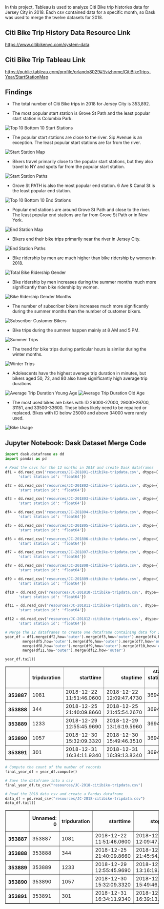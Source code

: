 In this project, Tableau is used to analyze Citi Bike trip histories data for Jersey City in 2018.  Each csv contained data for a specific month, so Dask was used to 
merge the twelve datasets for 2018.

## Citi Bike Trip History Data Resource Link
https://www.citibikenyc.com/system-data


## Citi Bike Trip Tableau Link
https://public.tableau.com/profile/orlando8029#!/vizhome/CitiBikeTrips-Year/StartStationMap


## Findings

* The total number of Citi Bike trips in 2018 for Jersey City is 353,892.

* The most popular start station is Grove St Path and the least popular start station is Columbia Park.

![Top 10 Bottom 10 Start Stations](images/start_station_top_bottom_10.png)

* The popular start stations are close to the river.  Sip Avenue is an exception.  The least popular start stations are far from the river.

![Start Station Map](images/start_station_map.png)

* Bikers travel primarily close to the popular start stations, but they also travel to NY and spots far from the popular start station.

![Start Station Paths](images/start_station_paths.png)

* Grove St PATH is also the most popular end station.  6 Ave & Canal St is the least popular end station.

![Top 10 Bottom 10 End Stations](images/end_station_top_bottom_10.png)

* Popular end stations are around Grove St Path and close to the river.  The least popular end stations are far from Grove St Path or in New York.

![End Station Map](images/end_station_map.png)

* Bikers end their bike trips primarily near the river in Jersey City.

![End Station Paths](images/end_station_paths.png)

* Bike ridership by men are much higher than bike ridership by women in 2018.

![Total Bike Ridership Gender](images/total_bike_ridership_gender.png)

* Bike ridership by men increases during the summer months much more significantly than bike ridership by women.

![Bike Ridership Gender Months](images/bike_ridership_gender_months.png)

* The number of subscriber bikers increases much more significantly during the summer months than the number of customer bikers.

![Subscriber Customer Bikers](images/subscriber_customer_bikers.png)

* Bike trips during the summer happen mainly at 8 AM and 5 PM.

![Summer Trips](images/summer_trips.png)

* The trend for bike trips during particular hours is similar during the winter months.

![Winter Trips](images/winter_trips.png)

* Adolescents have the highest average trip duration in minutes, but bikers aged 50, 72, and 80 also have significantly high average trip durations.

![Average Trip Duration Young Age](images/avg_trip_duration_young_age.png)
![Average Trip Duration Old Age](images/avg_trip_duration_old_age.png)

* The most used bikes are bikes with ID 26000-27000, 29000-29700, 31151, and 33500-33600. These bikes likely need to be repaired or replaced. Bikes with ID below 25000 and above 34000 were rarely used.

![Bike Usage](images/bike_usage.png)


## Jupyter Notebook: Dask Dataset Merge Code

```python
import dask.dataframe as dd
import pandas as pd
```


```python
# Read the csvs for the 12 months in 2018 and create Dask dataframes
df1 = dd.read_csv('resources/JC-201801-citibike-tripdata.csv', dtype={'end station id': 'float64',
      'start station id': 'float64'})

df2 = dd.read_csv('resources/JC-201802-citibike-tripdata.csv', dtype={'end station id': 'float64',
      'start station id': 'float64'})

df3 = dd.read_csv('resources/JC-201803-citibike-tripdata.csv', dtype={'end station id': 'float64',
      'start station id': 'float64'})

df4 = dd.read_csv('resources/JC-201804-citibike-tripdata.csv', dtype={'end station id': 'float64',
      'start station id': 'float64'})

df5 = dd.read_csv('resources/JC-201805-citibike-tripdata.csv', dtype={'end station id': 'float64',
      'start station id': 'float64'})

df6 = dd.read_csv('resources/JC-201806-citibike-tripdata.csv', dtype={'end station id': 'float64',
      'start station id': 'float64'})

df7 = dd.read_csv('resources/JC-201807-citibike-tripdata.csv', dtype={'end station id': 'float64',
      'start station id': 'float64'})

df8 = dd.read_csv('resources/JC-201808-citibike-tripdata.csv', dtype={'end station id': 'float64',
      'start station id': 'float64'})

df9 = dd.read_csv('resources/JC-201809-citibike-tripdata.csv', dtype={'end station id': 'float64',
      'start station id': 'float64'})

df10 = dd.read_csv('resources/JC-201810-citibike-tripdata.csv', dtype={'end station id': 'float64',
      'start station id': 'float64'})

df11 = dd.read_csv('resources/JC-201811-citibike-tripdata.csv', dtype={'end station id': 'float64',
      'start station id': 'float64'})

df12 = dd.read_csv('resources/JC-201812-citibike-tripdata.csv', dtype={'end station id': 'float64',
      'start station id': 'float64'})
```


```python
# Merge the 12 dataframes to create one dataframe containing data for 2018
year_df = df1.merge(df2,how='outer').merge(df3,how='outer').merge(df4,how='outer').\
        merge(df5,how='outer').merge(df6,how='outer').merge(df7,how='outer').\
        merge(df8,how='outer').merge(df9,how='outer').merge(df10,how='outer').\
        merge(df11,how='outer').merge(df12,how='outer')
```


```python
year_df.tail()
```




<div>
<style scoped>
    .dataframe tbody tr th:only-of-type {
        vertical-align: middle;
    }

    .dataframe tbody tr th {
        vertical-align: top;
    }

    .dataframe thead th {
        text-align: right;
    }
</style>
<table border="1" class="dataframe">
  <thead>
    <tr style="text-align: right;">
      <th></th>
      <th>tripduration</th>
      <th>starttime</th>
      <th>stoptime</th>
      <th>start station id</th>
      <th>start station name</th>
      <th>start station latitude</th>
      <th>start station longitude</th>
      <th>end station id</th>
      <th>end station name</th>
      <th>end station latitude</th>
      <th>end station longitude</th>
      <th>bikeid</th>
      <th>usertype</th>
      <th>birth year</th>
      <th>gender</th>
    </tr>
  </thead>
  <tbody>
    <tr>
      <th>353887</th>
      <td>1081</td>
      <td>2018-12-22 11:51:46.0600</td>
      <td>2018-12-22 12:09:47.4730</td>
      <td>3694.0</td>
      <td>Jackson Square</td>
      <td>40.71113</td>
      <td>-74.0789</td>
      <td>3269.0</td>
      <td>Brunswick &amp; 6th</td>
      <td>40.726012</td>
      <td>-74.050389</td>
      <td>29586</td>
      <td>Subscriber</td>
      <td>1993</td>
      <td>1</td>
    </tr>
    <tr>
      <th>353888</th>
      <td>344</td>
      <td>2018-12-25 21:40:09.8660</td>
      <td>2018-12-25 21:45:54.2670</td>
      <td>3694.0</td>
      <td>Jackson Square</td>
      <td>40.71113</td>
      <td>-74.0789</td>
      <td>3280.0</td>
      <td>Astor Place</td>
      <td>40.719282</td>
      <td>-74.071262</td>
      <td>26241</td>
      <td>Subscriber</td>
      <td>1983</td>
      <td>2</td>
    </tr>
    <tr>
      <th>353889</th>
      <td>1233</td>
      <td>2018-12-29 12:55:45.9690</td>
      <td>2018-12-29 13:16:19.5960</td>
      <td>3694.0</td>
      <td>Jackson Square</td>
      <td>40.71113</td>
      <td>-74.0789</td>
      <td>3186.0</td>
      <td>Grove St PATH</td>
      <td>40.719586</td>
      <td>-74.043117</td>
      <td>29294</td>
      <td>Subscriber</td>
      <td>1988</td>
      <td>1</td>
    </tr>
    <tr>
      <th>353890</th>
      <td>1057</td>
      <td>2018-12-30 15:32:09.3320</td>
      <td>2018-12-30 15:49:46.3510</td>
      <td>3694.0</td>
      <td>Jackson Square</td>
      <td>40.71113</td>
      <td>-74.0789</td>
      <td>3213.0</td>
      <td>Van Vorst Park</td>
      <td>40.718489</td>
      <td>-74.047727</td>
      <td>29475</td>
      <td>Subscriber</td>
      <td>1991</td>
      <td>2</td>
    </tr>
    <tr>
      <th>353891</th>
      <td>301</td>
      <td>2018-12-31 16:34:11.9340</td>
      <td>2018-12-31 16:39:13.8340</td>
      <td>3694.0</td>
      <td>Jackson Square</td>
      <td>40.71113</td>
      <td>-74.0789</td>
      <td>3277.0</td>
      <td>Communipaw &amp; Berry Lane</td>
      <td>40.714358</td>
      <td>-74.066611</td>
      <td>26270</td>
      <td>Subscriber</td>
      <td>1991</td>
      <td>1</td>
    </tr>
  </tbody>
</table>
</div>




```python
# Compute the count of the number of records
final_year_df = year_df.compute()

# Save the dataframe into a csv
final_year_df.to_csv("resources/JC-2018-citibike-tripdata.csv")
```


```python
# Read the 2018 data csv and create a Pandas dataframe
data_df = pd.read_csv("resources/JC-2018-citibike-tripdata.csv")
data_df.tail()
```




<div>
<style scoped>
    .dataframe tbody tr th:only-of-type {
        vertical-align: middle;
    }

    .dataframe tbody tr th {
        vertical-align: top;
    }

    .dataframe thead th {
        text-align: right;
    }
</style>
<table border="1" class="dataframe">
  <thead>
    <tr style="text-align: right;">
      <th></th>
      <th>Unnamed: 0</th>
      <th>tripduration</th>
      <th>starttime</th>
      <th>stoptime</th>
      <th>start station id</th>
      <th>start station name</th>
      <th>start station latitude</th>
      <th>start station longitude</th>
      <th>end station id</th>
      <th>end station name</th>
      <th>end station latitude</th>
      <th>end station longitude</th>
      <th>bikeid</th>
      <th>usertype</th>
      <th>birth year</th>
      <th>gender</th>
    </tr>
  </thead>
  <tbody>
    <tr>
      <th>353887</th>
      <td>353887</td>
      <td>1081</td>
      <td>2018-12-22 11:51:46.0600</td>
      <td>2018-12-22 12:09:47.4730</td>
      <td>3694.0</td>
      <td>Jackson Square</td>
      <td>40.71113</td>
      <td>-74.0789</td>
      <td>3269.0</td>
      <td>Brunswick &amp; 6th</td>
      <td>40.726012</td>
      <td>-74.050389</td>
      <td>29586</td>
      <td>Subscriber</td>
      <td>1993</td>
      <td>1</td>
    </tr>
    <tr>
      <th>353888</th>
      <td>353888</td>
      <td>344</td>
      <td>2018-12-25 21:40:09.8660</td>
      <td>2018-12-25 21:45:54.2670</td>
      <td>3694.0</td>
      <td>Jackson Square</td>
      <td>40.71113</td>
      <td>-74.0789</td>
      <td>3280.0</td>
      <td>Astor Place</td>
      <td>40.719282</td>
      <td>-74.071262</td>
      <td>26241</td>
      <td>Subscriber</td>
      <td>1983</td>
      <td>2</td>
    </tr>
    <tr>
      <th>353889</th>
      <td>353889</td>
      <td>1233</td>
      <td>2018-12-29 12:55:45.9690</td>
      <td>2018-12-29 13:16:19.5960</td>
      <td>3694.0</td>
      <td>Jackson Square</td>
      <td>40.71113</td>
      <td>-74.0789</td>
      <td>3186.0</td>
      <td>Grove St PATH</td>
      <td>40.719586</td>
      <td>-74.043117</td>
      <td>29294</td>
      <td>Subscriber</td>
      <td>1988</td>
      <td>1</td>
    </tr>
    <tr>
      <th>353890</th>
      <td>353890</td>
      <td>1057</td>
      <td>2018-12-30 15:32:09.3320</td>
      <td>2018-12-30 15:49:46.3510</td>
      <td>3694.0</td>
      <td>Jackson Square</td>
      <td>40.71113</td>
      <td>-74.0789</td>
      <td>3213.0</td>
      <td>Van Vorst Park</td>
      <td>40.718489</td>
      <td>-74.047727</td>
      <td>29475</td>
      <td>Subscriber</td>
      <td>1991</td>
      <td>2</td>
    </tr>
    <tr>
      <th>353891</th>
      <td>353891</td>
      <td>301</td>
      <td>2018-12-31 16:34:11.9340</td>
      <td>2018-12-31 16:39:13.8340</td>
      <td>3694.0</td>
      <td>Jackson Square</td>
      <td>40.71113</td>
      <td>-74.0789</td>
      <td>3277.0</td>
      <td>Communipaw &amp; Berry Lane</td>
      <td>40.714358</td>
      <td>-74.066611</td>
      <td>26270</td>
      <td>Subscriber</td>
      <td>1991</td>
      <td>1</td>
    </tr>
  </tbody>
</table>
</div>
